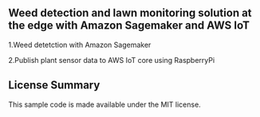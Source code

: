## Weed detection and lawn monitoring solution at the edge with Amazon Sagemaker and AWS IoT

1.Weed detetction with Amazon Sagemaker 

2.Publish plant sensor data to AWS IoT core using RaspberryPi

## License Summary

This sample code is made available under the MIT license. 
